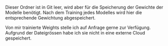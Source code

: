 Dieser Ordner ist in Git leer, wird aber für die Speicherung der Gewichte der Modelle benötigt. Nach dem Training jedes Modelles wird hier die entsprechende Gewichtung abgespeichert.

Von mir trainierte Weights stelle ich auf Anfrage gerne zur Verfügung. Aufgrund der Dateigrössen habe ich sie nicht in eine externe Cloud gespeichert.